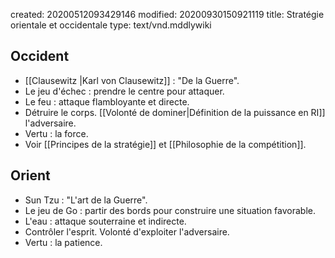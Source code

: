 created: 20200512093429146
modified: 20200930150921119
title: Stratégie orientale et occidentale
type: text/vnd.mddlywiki

## Occident

* [[Clausewitz |Karl von Clausewitz]] : "De la Guerre".
* Le jeu d'échec : prendre le centre pour attaquer.
* Le feu : attaque flambloyante et directe.
* Détruire le corps. [[Volonté de dominer|Définition de la puissance en RI]] l'adversaire.
* Vertu : la force.
* Voir [[Principes de la stratégie]] et [[Philosophie de la compétition]].

## Orient

* Sun Tzu : "L'art de la Guerre".
* Le jeu de Go : partir des bords pour construire une situation favorable.
* L'eau : attaque souterraine et indirecte.
* Contrôler l'esprit. Volonté d'exploiter l'adversaire.
* Vertu : la patience.